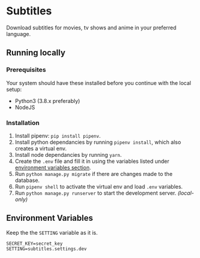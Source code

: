 # Subtitles

Download subtitles for movies, tv shows and anime in your preferred language.

## Running locally

### Prerequisites

Your system should have these installed before you continue with the local setup:

- Python3 (3.8.x preferably)
- NodeJS

### Installation

1. Install pipenv: `pip install pipenv`.
2. Install python dependancies by running `pipenv install`, which also creates a virtual env.
3. Install node dependancies by running `yarn`.
4. Create the `.env` file and fill it in using the variables listed under [environment variables section](#environment-variables).
5. Run `python manage.py migrate` if there are changes made to the database.
6. Run `pipenv shell` to activate the virtual env and load `.env` variables.
7. Run `python manage.py runserver` to start the development server. _(local-only)_

## Environment Variables

Keep the the `SETTING` variable as it is.

```
SECRET_KEY=secret_key
SETTING=subtitles.settings.dev
```
